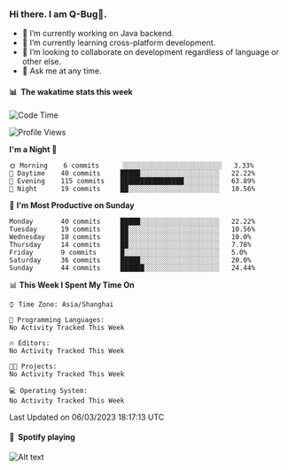 ### Hi there. I am Q-Bug🐞.

- 🔭 I’m currently working on Java backend.
- 🌱 I’m currently learning cross-platform development.
- 👯 I’m looking to collaborate on development regardless of language or other else.
- 💬 Ask me at any time.

#### 📊 &nbsp;**The wakatime stats this week**  
<!--START_SECTION:waka-->
![Code Time](http://img.shields.io/badge/Code%20Time-57%20hrs%2051%20mins-blue)

![Profile Views](http://img.shields.io/badge/Profile%20Views-0-blue)

**I'm a Night 🦉** 

```text
🌞 Morning    6 commits      ░░░░░░░░░░░░░░░░░░░░░░░░░   3.33% 
🌆 Daytime    40 commits     █████░░░░░░░░░░░░░░░░░░░░   22.22% 
🌃 Evening    115 commits    ████████████████░░░░░░░░░   63.89% 
🌙 Night      19 commits     ██░░░░░░░░░░░░░░░░░░░░░░░   10.56%

```
📅 **I'm Most Productive on Sunday** 

```text
Monday       40 commits     █████░░░░░░░░░░░░░░░░░░░░   22.22% 
Tuesday      19 commits     ██░░░░░░░░░░░░░░░░░░░░░░░   10.56% 
Wednesday    18 commits     ██░░░░░░░░░░░░░░░░░░░░░░░   10.0% 
Thursday     14 commits     ██░░░░░░░░░░░░░░░░░░░░░░░   7.78% 
Friday       9 commits      █░░░░░░░░░░░░░░░░░░░░░░░░   5.0% 
Saturday     36 commits     █████░░░░░░░░░░░░░░░░░░░░   20.0% 
Sunday       44 commits     ██████░░░░░░░░░░░░░░░░░░░   24.44%

```


📊 **This Week I Spent My Time On** 

```text
⌚︎ Time Zone: Asia/Shanghai

💬 Programming Languages: 
No Activity Tracked This Week

🔥 Editors: 
No Activity Tracked This Week

🐱‍💻 Projects: 
No Activity Tracked This Week

💻 Operating System: 
No Activity Tracked This Week

```


 Last Updated on 06/03/2023 18:17:13 UTC
<!--END_SECTION:waka-->

#### 🎵 &nbsp;**Spotify playing**  
![Alt text](https://spotify-recently-played-readme.vercel.app/api?user=e5y1o4x7kdt9kf2blu4wvmb4s&unique={true|1|on|yes})

